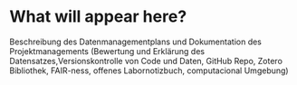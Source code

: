# What will appear here?

Beschreibung des Datenmanagementplans und Dokumentation des Projektmanagements (Bewertung und Erklärung des Datensatzes,Versionskontrolle von Code und Daten, GitHub Repo, Zotero Bibliothek, FAIR-ness, offenes Labornotizbuch, computacional Umgebung)